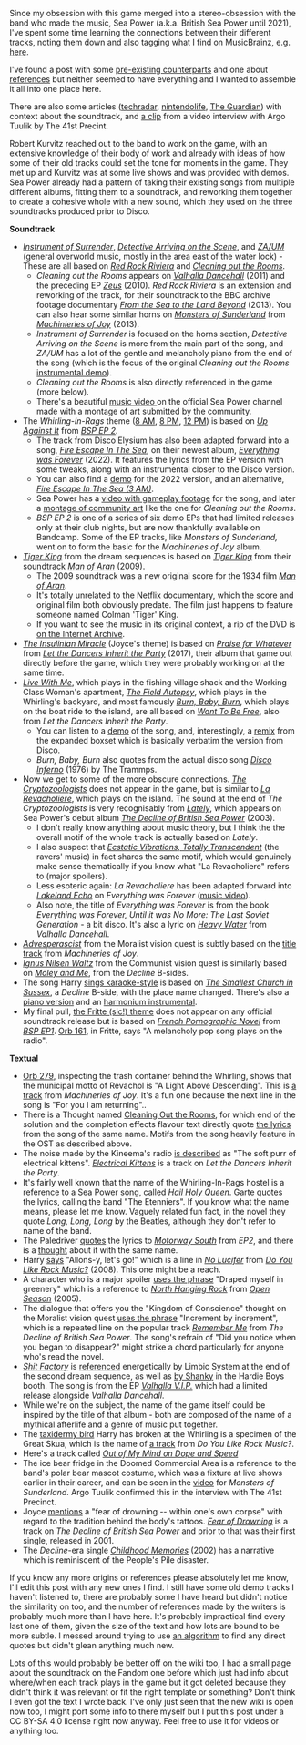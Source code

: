Since my obsession with this game merged into a stereo-obsession with the band who made the music, Sea Power (a.k.a. British Sea Power until 2021), I've spent some time learning the connections between their different tracks, noting them down and also tagging what I find on MusicBrainz, e.g. [here](https://musicbrainz.org/release/61d0dba6-1cfb-440b-a0bd-c3429c941db1).

I've found a post with some [pre-existing counterparts](https://www.reddit.com/r/DiscoElysium/comments/hqc6wb/disco_elysium_ost_tracks_and_their_preexisting/) and one about [references](https://www.reddit.com/r/DiscoElysium/comments/ofgjul/british_sea_power_references/) but neither seemed to have everything and I wanted to assemble it all into one place here.

There are also some articles ([techradar](https://www.techradar.com/news/disco-elysium-how-cult-heroes-british-sea-power-wrote-its-bafta-nominated-score), [nintendolife](https://www.nintendolife.com/features/meet-sea-power-the-talent-behind-disco-elysiums-exquisite-music), [The Guardian](https://www.theguardian.com/games/2025/mar/14/the-odd-drunken-detective-has-been-sighted-at-gigs-how-sea-power-won-legions-of-gamer-fans)) with context about the soundtrack, and [a clip](https://www.youtube.com/watch?v=GRnptZ8dXvA) from a video interview with Argo Tuulik by The 41st Precint.

Robert Kurvitz reached out to the band to work on the game, with an extensive knowledge of their body of work and already with ideas of how some of their old tracks could set the tone for moments in the game. They met up and Kurvitz was at some live shows and was provided with demos. Sea Power already had a pattern of taking their existing songs from multiple different albums, fitting them to a soundtrack, and reworking them together to create a cohesive whole with a new sound, which they used on the three soundtracks produced prior to Disco.

**Soundtrack**

* [*Instrument of Surrender*](https://youtube.com/watch?v=qMUoWTEIGx4), [*Detective Arriving on the Scene*](https://www.youtube.com/watch?v=rxevPfOxCaU), and [*ZA/UM*](https://www.youtube.com/watch?v=-dhSWZTpwyE) (general overworld music, mostly in the area east of the water lock) - These are all based on [*Red Rock Riviera*](https://youtube.com/watch?v=NSkb5OtTmgg) and [*Cleaning out the Rooms*](https://www.youtube.com/watch?v=Yqf-92FNGv4).
   * *Cleaning out the Rooms* appears on [*Valhalla Dancehall*](https://en.wikipedia.org/wiki/Valhalla_Dancehall) (2011) and the preceding EP [*Zeus*](https://en.wikipedia.org/wiki/Zeus_(EP)) (2010). *Red Rock Riviera* is an extension and reworking of the track, for their soundtrack to the BBC archive footage documentary [*From the Sea to the Land Beyond*](https://en.wikipedia.org/wiki/From_the_Sea_to_the_Land_Beyond) (2013). You can also hear some similar horns on [*Monsters of Sunderland*](https://youtube.com/watch?v=1yE0goo9Eig) from [*Machinieries of Joy*](https://en.wikipedia.org/wiki/Machineries_of_Joy) (2013).
   * *Instrument of Surrender* is focused on the horns section, *Detective Arriving on the Scene* is more from the main part of the song, and *ZA/UM* has a lot of the gentle and melancholy piano from the end of the song (which is the focus of the original *Cleaning out the Rooms* [instrumental demo](https://seapower.bandcamp.com/track/cleaning-out-the-rooms-original-instrumental-piano-demo)).
   * *Cleaning out the Rooms* is also directly referenced in the  game (more below).
   * There's a beautiful [music video ](https://www.youtube.com/watch?v=U1Q-IgHnuWs)on the official Sea Power channel made with a montage of  art submitted by the community.
* The *Whirling-In-Rags* theme ([8 AM](https://www.youtube.com/watch?v=LeILSPhyExw), [8 PM](https://www.youtube.com/watch?v=_sTwNN8uAGc), [12 PM](https://www.youtube.com/watch?v=2pWUHZgEe5M)) is based on [*Up Against It*](https://seapower.bandcamp.com/track/up-against-it) from [*BSP EP 2*](https://seapower.bandcamp.com/album/gcr007-bsp-ep2)*.*
   * The track from Disco Elysium has also been adapted forward into a song, [*Fire Escape In The Sea*](https://www.youtube.com/watch?v=CdSYXpC2sd8), on their newest album, [*Everything was Forever*](https://en.wikipedia.org/wiki/Everything_Was_Forever) (2022). It features the lyrics from the EP version with some tweaks, along with an instrumental closer to the Disco version.
   * You can also find a [demo](https://seapower.bandcamp.com/track/fire-escape-in-the-sea-demo) for the 2022 version, and an alternative, [*Fire Escape In The Sea (3 AM)*](https://seapower.bandcamp.com/track/fire-escape-in-the-sea-3am).
   * Sea Power has a [video with gameplay footage](https://www.youtube.com/watch?v=gUDpm4zD-ag) for the song, and later a [montage of community art](https://www.youtube.com/watch?v=kNwd56ZhoPI) like the one for *Cleaning out the Rooms*.
   * *BSP EP 2* is one of a series of six demo EPs that had limited releases only at their club nights, but are now thankfully available on Bandcamp. Some of the EP tracks, like *Monsters of Sunderland,* went on to form the basic for the *Machineries of Joy* album.
* [*Tiger King*](https://www.youtube.com/watch?v=870j0RZhRD4) from the dream sequences is based on [*Tiger King*](https://www.youtube.com/watch?v=xUH7nuWuPdE) from their soundtrack [*Man of Aran*](https://en.wikipedia.org/wiki/Man_of_Aran_(album)) (2009).
   * The 2009 soundtrack was a new original score for the 1934 film [*Man of Aran*](https://en.wikipedia.org/wiki/Man_of_Aran).
   * It's totally unrelated to the Netflix documentary, which the score and original film both obviously predate. The film just happens to feature someone named Colman 'Tiger' King.
   * If you want to see the music in its original context, a rip of the DVD is [on the Internet Archive](https://archive.org/details/man-of-aran).
* [*The Insulinian Miracle*](https://www.youtube.com/watch?v=2WtcWc2PNG0) (Joyce's theme) is based on [*Praise for Whatever*](https://www.youtube.com/watch?v=xbTCVcPU_zg) from [*Let the Dancers Inherit the Party*](https://en.wikipedia.org/wiki/Let_the_Dancers_Inherit_the_Party) (2017), their album that game out directly before the game, which they were probably working on at the same time.
* [*Live With Me*](https://www.youtube.com/watch?v=x5styNnAZ4w), which plays in the fishing village shack and the Working Class Woman's apartment, [*The Field Autopsy*](https://www.youtube.com/watch?v=kocs8BXOtQg), which plays in the Whirling's backyard, and most famously [*Burn, Baby, Burn*](https://www.youtube.com/watch?v=HuONWv9O588), which plays on the boat ride to the island, are all based on [*Want To Be Free*](https://www.youtube.com/watch?v=3GcsQGVGtPU), also from *Let the Dancers Inherit the Party*.
   * You can listen to a [demo](https://seapower.bandcamp.com/track/want-to-be-free-demo) of the song, and, interestingly, a [remix](https://seapower.bandcamp.com/track/want-to-be-free-remix) from the expanded boxset which is basically verbatim the version from Disco.
   * *Burn, Baby, Burn* also quotes from the actual disco song [*Disco Inferno*](https://youtube.com/watch?v=A_sY2rjxq6M) (1976) by The Trammps.
* Now we get to some of the more obscure connections. [*The Cryptozoologists*](https://www.youtube.com/watch?v=pB0807je9mg) does not appear in the game, but is similar to [*La Revacholiere*](https://youtube.com/watch?v=54moBCJSfXg), which plays on the island. The sound at the end of *The Cryptozoologists* is very recognisably from [*Lately*](https://youtube.com/watch?v=7RgYJEVGaOE), which appears on Sea Power's debut album [*The Decline of British Sea Power*](https://en.wikipedia.org/wiki/The_Decline_of_British_Sea_Power) (2003).
   * I don't really know anything about music theory, but I think the the overall motif of the whole track is actually based on *Lately*.
   * I also suspect that [*Ecstatic Vibrations, Totally Transcendent*](https://www.youtube.com/watch?v=knOXppaqBYY) (the ravers' music) in fact shares the same motif, which would genuinely make sense thematically if you know what "La Revacholiere" refers to (major spoilers).
   * Less esoteric again: *La Revacholiere* has been adapted forward into [*Lakeland Echo*](https://www.youtube.com/watch?v=AwwNpbRm-C8) on *Everything was Forever* ([music video](https://www.youtube.com/watch?v=zvjV7d-f6qs))*.*
   * Also note, the title of *Everything was Forever* is from the book *Everything was Forever, Until it was No More: The Last Soviet Generation* \- a bit disco. It's also a lyric on [*Heavy Water*](https://www.youtube.com/watch?v=ndCGLGCYvtA) from *Valhalla Dancehall*.
* [*Advesperascist*](https://www.youtube.com/watch?v=0oBFLAQpnSQ) from the Moralist vision quest is subtly based on the [title track](https://youtube.com/watch?v=DHUes0dGjUI) from *Machineries of Joy*.
* [*Ignus Nilsen Waltz*](https://www.youtube.com/watch?v=d2hUbafQCII) from the Communist vision quest is similarly based on [*Moley and Me*](https://www.youtube.com/watch?v=3E4HDE3zZGs), from the *Decline* B-sides.
* The song Harry [sings karaoke-style](https://youtube.com/watch?v=KRZs8RLzNGk) is based on [*The Smallest Church in Sussex*](https://www.youtube.com/watch?v=ngBjEZ-uUDU), a *Decline* B-side, with the place name changed. There's also a [piano version](https://youtube.com/watch?v=7iC9RE-dvag) and an [harmonium instrumental](https://youtube.com/watch?v=UYA72ta-1FY).
* My final pull, [the Fritte (sic!) theme](https://youtube.com/watch?v=DIgl4U8fAKE) does not appear on any official soundtrack release but is based on [*French Pornographic Novel*](https://seapower.bandcamp.com/track/french-pornographic-novel) from [*BSP EP1*](https://seapower.bandcamp.com/album/gcr006-bsp-ep1). [Orb 161](https://fayde.co.uk/orbmode), in Fritte, says "A melancholy pop song plays on the radio".

**Textual**

* [Orb 279](https://fayde.co.uk/orbmode), inspecting the trash container behind the Whirling, shows that the municipal motto of Revachol is "A Light Above Descending". This is [a track](https://youtube.com/watch?v=w1cWjeW_6qY) from *Machineries of Joy*. It's a fun one because the next line in the song is "For you I am returning"..
* There is a Thought named [Cleaning Out the Rooms](https://discoelysium.wiki.gg/wiki/Cleaning_Out_the_Rooms), for which end of the solution and the completion effects flavour text directly quote [the lyrics](https://genius.com/Sea-power-cleaning-out-the-rooms-lyrics) from the song of the same name. Motifs from the song heavily feature in the OST as described above.
* The noise made by the Kineema's radio [is described](https://fayde.co.uk/dialojue/7760072) as "The soft purr of electrical kittens". [*Electrical Kittens*](https://www.youtube.com/watch?v=fRRsutYMki4) is a track on *Let the Dancers Inherit the Party*.
* It's fairly well known that the name of the Whirling-In-Rags hostel is a reference to a Sea Power song, called [*Hail Holy Queen*](https://www.youtube.com/watch?v=Z44AfnvS6_g). Garte [quotes](https://fayde.co.uk/dialojue/281189) the lyrics, calling the band "The Etenniers". If you know what the name means, please let me know. Vaguely related fun fact, in the novel they quote *Long, Long, Long* by the Beatles, although they don't refer to name of the band.
* The Paledriver [quotes](https://fayde.co.uk/dialojue/2070271) the lyrics to [*Motorway South*](https://seapower.bandcamp.com/track/motorway-south) from *EP2*, and there is a [thought](https://discoelysium.wiki.gg/wiki/Motorway_South) about it with the same name.
* Harry [says](https://fayde.co.uk/dialojue/80059) "Allons-y, let's go!" which is a line in [*No Lucifer*](https://www.youtube.com/watch?v=IGLWwHcCnxw) from [*Do You Like Rock Music?*](https://en.wikipedia.org/wiki/Do_You_Like_Rock_Music%3F) (2008). This one might be a reach.
* A character who is a major spoiler [uses the phrase](https://fayde.co.uk/dialojue/7620885) "Draped myself in greenery" which is a reference to [*North Hanging Rock*](https://www.youtube.com/watch?v=0552fdLLUyw) from [*Open Season*](https://en.wikipedia.org/wiki/Open_Season_(Sea_Power_album)) (2005).
* The dialogue that offers you the "Kingdom of Conscience" thought on the Moralist vision quest [uses the phrase](https://fayde.co.uk/dialojue/5270033) "Increment by increment", which is a repeated line on the popular track [*Remember Me*](https://www.youtube.com/watch?v=ua4BiBV6i6o) from *The Decline of British Sea Power*. The song's refrain of "Did you notice when you began to disappear?" might strike a chord particularly for anyone who's read the novel.
* [*Shit Factory*](https://seapower.bandcamp.com/track/shit-factory) is [referenced](https://fayde.co.uk/dialojue/10540047) energetically by Limbic System at the end of the second dream sequence, as well as [by Shanky](https://fayde.co.uk/dialojue/6400329) in the Hardie Boys booth. The song is from the EP [*Valhalla V.I.P.*](https://seapower.bandcamp.com/album/valhalla-v-i-p) which had a limited release alongside *Valhalla Dancehall*.
* While we're on the subject, the name of the game itself could be inspired by the title of that album - both are composed of the name of a mythical afterlife and a genre of music put together.
* The [taxidermy bird](https://fayde.co.uk/dialojue/130501) Harry has broken at the Whirling is a specimen of the Great Skua, which is the name of [a track](https://www.youtube.com/watch?v=JaBcEav4nJA) from *Do You Like Rock Music?*.
* Here's a track called [*Out of My Mind on Dope and Speed*](https://www.youtube.com/watch?v=8QnMTByjQfM)
* The ice bear fridge in the Doomed Commercial Area is a reference to the band's polar bear mascot costume, which was a fixture at live shows earlier in their career, and can be seen in the [video](https://youtube.com/watch?v=1yE0goo9Eig) for *Monsters of Sunderland*. Argo Tuulik confirmed this in the interview with The 41st Precinct.
* Joyce [mentions](https://fayde.co.uk/dialojue/6320056) a "fear of drowning -- within one's own corpse" with regard to the tradition behind the body's tattoos. [*Fear of Drowning*](https://www.youtube.com/watch?v=JeeFgxuBtnI) is a track on *The Decline of British Sea Power* and prior to that was their first single, released in 2001.
* The *Decline*-era single [*Childhood Memories*](https://youtu.be/i3FdK9nFYCM) (2002) has a narrative which is reminiscent of the People's Pile disaster.

If you know any more origins or references please absolutely let me know, I'll edit this post with any new ones I find. I still have some old demo tracks I haven't listened to, there are probably some I have heard but didn't notice the similarity on too, and the number of references made by the writers is probably much more than I have here. It's probably impractical find every last one of them, given the size of the text and how lots are bound to be more subtle. I messed around trying to use [an algorithm](https://github.com/irismessage/disco-dialogue-match/) to find any direct quotes but didn't glean anything much new.

Lots of this would probably be better off on the wiki too, I had a small page about the soundtrack on the Fandom one before which just had info about where/when each track plays in the game but it got deleted because they didn't think it was relevant or fit the right template or something? Don't think I even got the text I wrote back. I've only just seen that the new wiki is open now too, I might port some info to there myself but I put this post under a CC BY-SA 4.0 license right now anyway. Feel free to use it for videos or anything too.
